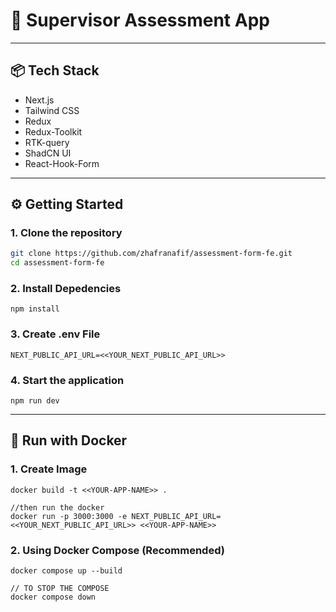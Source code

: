 # 🚀 Supervisor Assessment App

---

## 📦 Tech Stack

- Next.js
- Tailwind CSS
- Redux
- Redux-Toolkit
- RTK-query
- ShadCN UI
- React-Hook-Form

---

## ⚙️ Getting Started

### 1. Clone the repository

```bash
git clone https://github.com/zhafranafif/assessment-form-fe.git
cd assessment-form-fe
```
### 2. Install Depedencies
```
npm install
```
### 3. Create .env File
```
NEXT_PUBLIC_API_URL=<<YOUR_NEXT_PUBLIC_API_URL>>
```
### 4. Start the application
```
npm run dev
```
---

## 🐳 Run with Docker

### 1. Create Image
```
docker build -t <<YOUR-APP-NAME>> .

//then run the docker
docker run -p 3000:3000 -e NEXT_PUBLIC_API_URL=<<YOUR_NEXT_PUBLIC_API_URL>> <<YOUR-APP-NAME>>
```

### 2. Using Docker Compose (Recommended)
```
docker compose up --build

// TO STOP THE COMPOSE 
docker compose down
```
